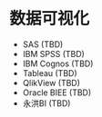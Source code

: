 # 数据可视化

* SAS (TBD)
* IBM SPSS (TBD)
* IBM Cognos (TBD)
* Tableau (TBD)
* QlikView (TBD)
* Oracle BIEE (TBD)
* 永洪BI (TBD)
